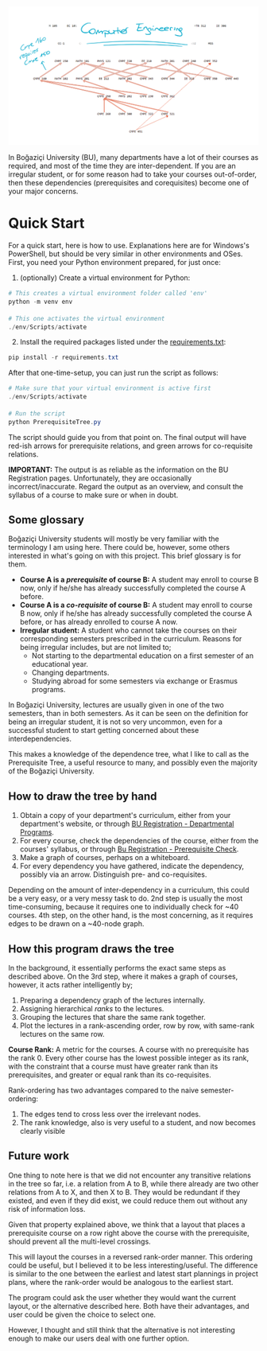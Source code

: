 ![Example for CMPE](https://raw.githubusercontent.com/ThoAppelsin/bu-prerequisite-tree/master/exampleCMPE.png)

In Boğaziçi University (BU), many departments have a lot of their courses as required,
and most of the time they are inter-dependent. If you are an irregular student,
or for some reason had to take your courses out-of-order, then these dependencies
(prerequisites and corequisites) become one of your major concerns.

# Quick Start

For a quick start, here is how to use. Explanations here are for Windows's PowerShell,
but should be very similar in other environments and OSes.
First, you need your Python environment prepared, for just once:

1) (optionally) Create a virtual environment for Python:
```powershell
# This creates a virtual environment folder called 'env'
python -m venv env

# This one activates the virtual environment
./env/Scripts/activate
```
2) Install the required packages listed under the [requirements.txt](https://github.com/ThoAppelsin/bu-prerequisite-tree/blob/master/requirements.txt):
```powershell
pip install -r requirements.txt
```

After that one-time-setup, you can just run the script as follows:

```powershell
# Make sure that your virtual environment is active first
./env/Scripts/activate

# Run the script
python PrerequisiteTree.py
```

The script should guide you from that point on. The final output will have red-ish arrows for
prerequisite relations, and green arrows for co-requisite relations.

**IMPORTANT:** The output is as reliable as the information on the BU Registration pages.
Unfortunately, they are occasionally incorrect/inaccurate. Regard the output as an overview,
and consult the syllabus of a course to make sure or when in doubt.

## Some glossary

Boğaziçi University students will mostly be very familiar with the terminology I am using here.
There could be, however, some others interested in what's going on with this project.
This brief glossary is for them.

- **Course A is a *prerequisite* of course B:** A student may enroll to course B now,
only if he/she has already successfully completed the course A before.
- **Course A is a *co-requisite* of course B:** A student may enroll to course B now,
only if he/she has already successfully completed the course A before,
or has already enrolled to course A now.
- **Irregular student:** A student who cannot take the courses on their corresponding semesters
prescribed in the curriculum. Reasons for being irregular includes, but are not limited to;
  - Not starting to the departmental education on a first semester of an educational year.
  - Changing departments.
  - Studying abroad for some semesters via exchange or Erasmus programs.

In Boğaziçi University, lectures are usually given in one of the two semesters, than in both semesters.
As it can be seen on the definition for being an irregular student, it is not so very uncommon,
even for a successful student to start getting concerned about these interdependencies.

This makes a knowledge of the dependence tree, what I like to call as the Prerequisite Tree,
a useful resource to many, and possibly even the majority of the Boğaziçi University.

## How to draw the tree by hand

1) Obtain a copy of your department's curriculum, either from your department's website, or through
[BU Registration - Departmental Programs](http://registration.boun.edu.tr/departmentalframe.asp).
2) For every course, check the dependencies of the course, either from the courses' syllabus, or through
[Bu Registration - Prerequisite Check](http://registration.boun.edu.tr/requisiteframe.htm).
3) Make a graph of courses, perhaps on a whiteboard.
4) For every dependency you have gathered, indicate the dependency, possibly via an arrow. Distinguish pre- and co-requisites.

Depending on the amount of inter-dependency in a curriculum, this could be a very easy, or a very messy task to do.
2nd step is usually the most time-consuming, because it requires one to individually check for ~40 courses.
4th step, on the other hand, is the most concerning, as it requires edges to be drawn on a ~40-node graph.

## How this program draws the tree

In the background, it essentially performs the exact same steps as described above.
On the 3rd step, where it makes a graph of courses, however, it acts rather intelligently by;

1) Preparing a dependency graph of the lectures internally.
2) Assigning hierarchical *ranks* to the lectures.
3) Grouping the lectures that share the same rank together.
4) Plot the lectures in a rank-ascending order, row by row, with same-rank lectures on the same row.

**Course Rank:** A metric for the courses. A course with no prerequisite has the rank 0.
Every other course has the lowest possible integer as its rank, with the constraint that a course
must have greater rank than its prerequisites, and greater or equal rank than its co-requisites.

Rank-ordering has two advantages compared to the naive semester-ordering:

1) The edges tend to cross less over the irrelevant nodes.
2) The rank knowledge, also is very useful to a student, and now becomes clearly visible

## Future work

One thing to note here is that we did not encounter any transitive relations in the tree so far,
i.e. a relation from A to B, while there already are two other relations from A to X, and then X to B.
They would be redundant if they existed, and even if they did exist, we could reduce them out without any risk of information loss.

Given that property explained above, we think that a layout that places a prerequisite course on
a row right above the course with the prerequisite, should prevent all the multi-level crossings.

This will layout the courses in a reversed rank-order manner. This ordering could be useful, but I
believed it to be less interesting/useful. The difference is similar to the one between the
earliest and latest start plannings in project plans, where the rank-order would be analogous to
the earliest start.

The program could ask the user whether they would want the current layout, or the alternative described here.
Both have their advantages, and user could be given the choice to select one.

However, I thought and still think that the alternative is not interesting enough to make our users deal with
one further option.
